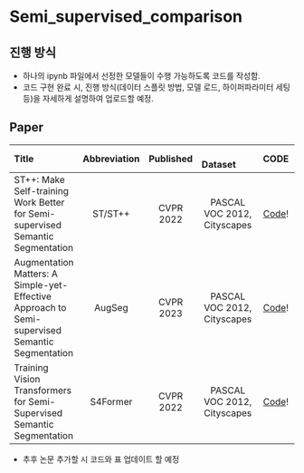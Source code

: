# Semi_supervised_comparison

## 진행 방식
* 하나의 ipynb 파일에서 선정한 모델들이 수행 가능하도록 코드를 작성함.
* 코드 구현 완료 시, 진행 방식(데이터 스플릿 방법, 모델 로드, 하이퍼파라미터 세팅 등)을 자세하게 설명하여 업로드할 예정.

## Paper
| Title| Abbreviation| Published | &emsp;&emsp;Dataset&emsp;&emsp;| CODE | PDF             |
| :---------| :------------------------------:| :----------------------: | :-------------------------------------------------------------------------:| :--------------------: |  :--------------- |
|ST++: Make Self-training Work Better for Semi-supervised Semantic Segmentation|ST/ST++| CVPR 2022|PASCAL VOC 2012, Cityscapes|[Code](https://github.com/LiheYoung/ST-PlusPlus)!|[Paper](https://openaccess.thecvf.com/content/CVPR2022/papers/Yang_ST_Make_Self-Training_Work_Better_for_Semi-Supervised_Semantic_Segmentation_CVPR_2022_paper.pdf)|
|Augmentation Matters: A Simple-yet-Effective Approach to Semi-supervised Semantic Segmentation|AugSeg| CVPR 2023|PASCAL VOC 2012, Cityscapes|[Code](https://github.com/ZhenZHAO/AugSeg)!|[Paper](https://openaccess.thecvf.com/content/CVPR2023/papers/Zhao_Augmentation_Matters_A_Simple-Yet-Effective_Approach_to_Semi-Supervised_Semantic_Segmentation_CVPR_2023_paper.pdf)|
|Training Vision Transformers for Semi-Supervised Semantic Segmentation|S4Former| CVPR 2022|PASCAL VOC 2012, Cityscapes|[Code](https://github.com/JoyHuYY1412/S4Former)!|[Paper](https://openaccess.thecvf.com/content/CVPR2024/papers/Hu_Training_Vision_Transformers_for_Semi-Supervised_Semantic_Segmentation_CVPR_2024_paper.pdf)|

* 추후 논문 추가할 시 코드와 표 업데이트 할 예정
